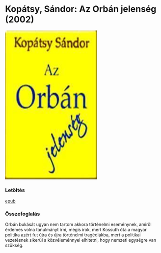 # <a name="id_1645">Kopátsy, Sándor: Az Orbán jelenség (2002)</a>
<img src="https://github.com/BercziSandor/calibre_lib/raw/main/Kopatsy%2C%20Sandor/Az%20Orban%20jelenseg%20%281645%29/cover.jpg" alt="cover" width="300"/>

### Letöltés
[epub](https://github.com/BercziSandor/calibre_lib/raw/main/Kopatsy%2C%20Sandor/Az%20Orban%20jelenseg%20%281645%29/Az%20Orban%20jelenseg%20-%20Kopatsy%2C%20Sandor.epub)

### Összefoglalás
<div>
<p>Orbán bukását ugyan nem tartom akkora történelmi eseménynek, amiről érdemes volna tanulmányt írni, mégis írok, mert Kossuth óta a magyar politika azért fut újra és újra történelmi tragédiákba, mert a politikai vezetésnek sikerül a közvéleménnyel elhitetni, hogy nemzeti egységre van szükség.</p></div>

